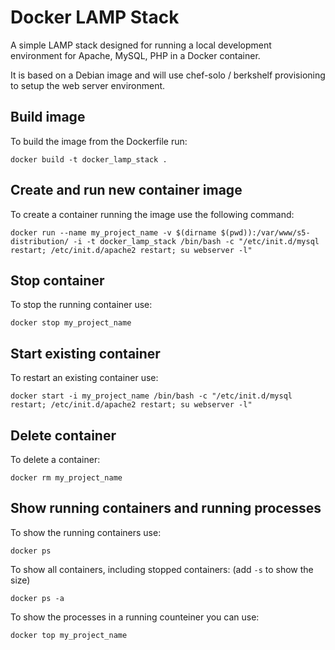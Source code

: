 Docker LAMP Stack
=================

A simple LAMP stack designed for running a local development environment
for Apache, MySQL, PHP in a Docker container.

It is based on a Debian image and will use chef-solo / berkshelf
provisioning to setup the web server environment.

Build image
-----------

To build the image from the Dockerfile run:

    docker build -t docker_lamp_stack .

Create and run new container image
----------------------------------

To create a container running the image use the following command:

    docker run --name my_project_name -v $(dirname $(pwd)):/var/www/s5-distribution/ -i -t docker_lamp_stack /bin/bash -c "/etc/init.d/mysql restart; /etc/init.d/apache2 restart; su webserver -l"

Stop container
--------------

To stop the running container use:

    docker stop my_project_name

Start existing container
------------------------

To restart an existing container use:

    docker start -i my_project_name /bin/bash -c "/etc/init.d/mysql restart; /etc/init.d/apache2 restart; su webserver -l"

Delete container
----------------

To delete a container:

    docker rm my_project_name

Show running containers and running processes
---------------------------------------------

To show the running containers use:

    docker ps

To show all containers, including stopped containers: (add `-s` to show the size)

    docker ps -a

To show the processes in a running counteiner you can use:

    docker top my_project_name
